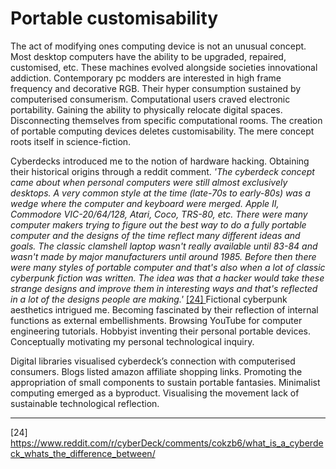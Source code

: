 # Portable customisability



The act of modifying ones computing device is not an unusual concept. Most desktop computers have the ability to be upgraded, repaired, customised, etc. These machines evolved alongside societies innovational addiction. Contemporary pc modders are interested in high frame frequency and decorative RGB. Their hyper consumption sustained by computerised consumerism. Computational users craved electronic portability. Gaining the ability to physically relocate digital spaces. Disconnecting themselves from specific computational rooms. The creation of portable computing devices deletes customisability. The mere concept roots itself in science-fiction. 



Cyberdecks introduced me to the notion of hardware hacking. Obtaining their historical origins through a reddit comment. *'The cyberdeck concept came about when personal computers were still almost exclusively desktops. A very common style at the time (late-70s to early-80s) was a wedge where the computer and keyboard were merged. Apple II, Commodore VIC-20/64/128, Atari, Coco, TRS-80, etc. There were many computer makers trying to figure out the best way to do a fully portable computer and the designs of the time reflect many different ideas and goals. The classic clamshell laptop wasn't really available until 83-84 and wasn't made by major manufacturers until around 1985. Before then there were many styles of portable computer and that's also when a lot of classic cyberpunk fiction was written. The idea was that a hacker would take these strange designs and improve them in interesting ways and that's reflected in a lot of the designs people are making.'* <a href="https://www.reddit.com/r/cyberDeck/comments/cokzb6/what_is_a_cyberdeck_whats_the_difference_between/" target="_blank"> [24] </a> Fictional cyberpunk aesthetics intrigued me. Becoming fascinated by their reflection of internal functions as external embellishments. Browsing YouTube for computer engineering tutorials. Hobbyist inventing their personal portable devices. Conceptually motivating my personal technological inquiry. 



Digital libraries visualised cyberdeck’s connection with computerised consumers. Blogs listed amazon affiliate shopping links. Promoting the appropriation of small components to sustain portable fantasies. Minimalist computing emerged as a byproduct. Visualising the movement lack of sustainable technological reflection. 

--- 

[24] https://www.reddit.com/r/cyberDeck/comments/cokzb6/what_is_a_cyberdeck_whats_the_difference_between/
